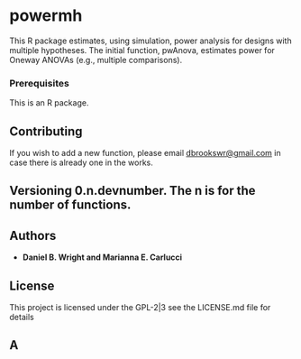 # powermh

This R package estimates, using simulation, power analysis for designs with multiple hypotheses. The initial function, pwAnova, estimates power for Oneway ANOVAs (e.g., multiple comparisons). 
### Prerequisites
 This is an R package.


## Contributing
 If you wish to add a new function, please email dbrookswr@gmail.com in case there is already one in the works. 


## Versioning 0.n.devnumber. The n is for the number of functions.
## Authors

* **Daniel B. Wright and Marianna E. Carlucci** 


## License
 
This project is licensed under the GPL-2|3 see the LICENSE.md file for details

## A